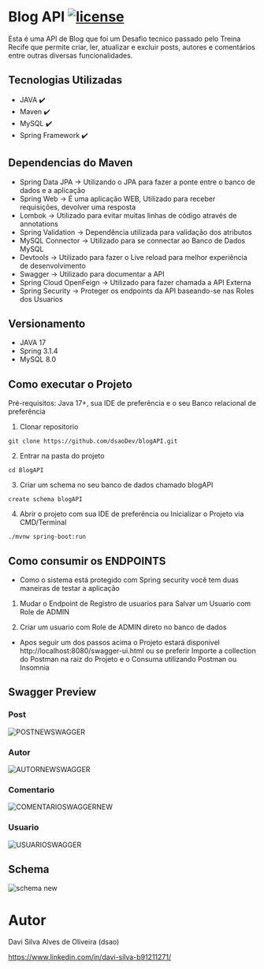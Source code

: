 # Blog API [![license](https://img.shields.io/github/license/DAVFoundation/captain-n3m0.svg?style=flat-square)](https://github.com/dsaoDev/blogAPI/blob/main/LICENSE)

Esta é uma API de Blog que foi um Desafio tecnico passado pelo Treina Recife que permite criar, ler, atualizar e excluir posts, autores e comentários entre outras diversas funcionalidades.
## Tecnologias Utilizadas

- JAVA ✔️
- Maven ✔️
- MySQL ✔️
- Spring Framework ✔️

## Dependencias do Maven

- Spring Data JPA -> Utilizando o JPA para fazer a ponte entre o banco de dados e a aplicação
- Spring Web -> É uma aplicação WEB, Utilizado para receber requisições, devolver uma resposta
- Lombok -> Utilizado para evitar muitas linhas de código através de annotations
- Spring Validation -> Dependência utilizada para validação dos atributos 
- MySQL Connector -> Utilizado para se connectar ao Banco de Dados MySQL
- Devtools -> Utilizado para fazer o Live reload para melhor experiência de desenvolvimento
- Swagger -> Utilizado para documentar a API
- Spring Cloud OpenFeign -> Utilizado para fazer chamada a API Externa
- Spring Security -> Proteger os endpoints da API  baseando-se nas Roles dos Usuarios

## Versionamento
- JAVA 17
- Spring 3.1.4
- MySQL 8.0

## Como executar o Projeto
Pré-requisitos: Java 17+, sua IDE de preferência e o seu Banco relacional de preferência

1. Clonar repositorio

```
git clone https://github.com/dsaoDev/blogAPI.git
```

2. Entrar na pasta do projeto

```
cd BlogAPI
```
3. Criar um schema no seu banco de dados chamado blogAPI
```
create schema blogAPI
```
4. Abrir o projeto com sua IDE de preferência ou Inicializar o Projeto via CMD/Terminal

```
./mvnw spring-boot:run
```
## Como consumir os ENDPOINTS
- Como o sistema está protegido com Spring security você tem duas maneiras de testar a aplicação
1. Mudar o Endpoint de Registro de usuarios para Salvar um Usuario com Role de ADMIN
  
2. Criar um usuario com Role de ADMIN direto no banco de dados

- Apos seguir um dos passos acima  o Projeto estará disponivel http://localhost:8080/swagger-ui.html ou se preferir Importe a collection do Postman na raiz do Projeto e o Consuma utilizando Postman ou Insomnia



## Swagger Preview

### Post
![POSTNEWSWAGGER](https://github.com/dsaoDev/blogAPI/assets/129787872/54287757-526c-433e-aa7d-d6bdb8226bd9)

### Autor
![AUTORNEWSWAGGER](https://github.com/dsaoDev/blogAPI/assets/129787872/c82ef895-51c0-4d27-acf6-dcadb72716ea)

### Comentario
![COMENTARIOSWAGGERNEW](https://github.com/dsaoDev/blogAPI/assets/129787872/b5d26404-8b28-49b7-8992-c707a9e8ba3e)

### Usuario
![USUARIOSWAGGER](https://github.com/dsaoDev/blogAPI/assets/129787872/a3af2105-5a83-4cda-ab5d-fe7511700195)


## Schema 
![schema new](https://github.com/dsaoDev/blogAPI/assets/129787872/2d77f6c3-02f8-4174-b0b0-dcd742ba72e1)


# Autor
Davi Silva Alves de Oliveira (dsao)

https://www.linkedin.com/in/davi-silva-b91211271/

